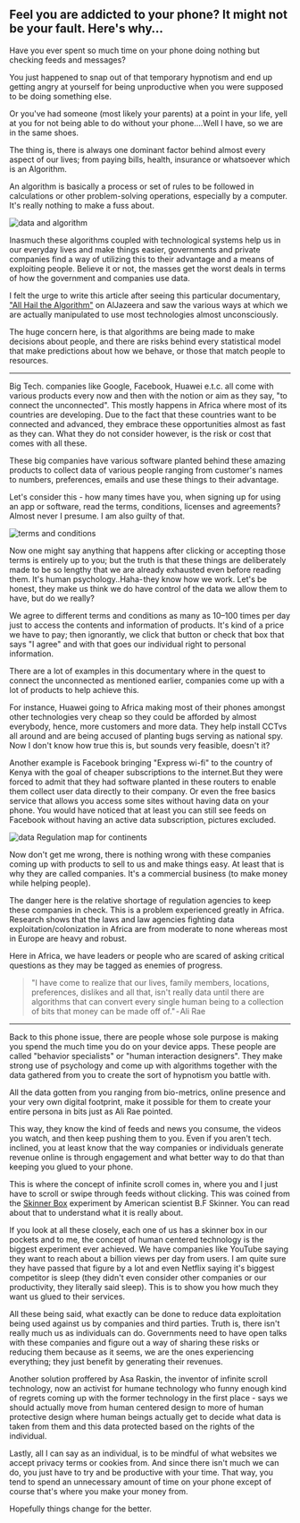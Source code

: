 ## Feel you are addicted to your phone? It might not be your fault. Here's why…


Have you ever spent so much time on your phone doing nothing but checking feeds and messages?

You just happened to snap out of that temporary hypnotism and end up getting angry at yourself for being unproductive when you were supposed to be doing something else.

Or you've had someone (most likely your parents) at a point in your life, yell at you for not being able to do without your phone….Well I have, so we are in the same shoes.

The thing is, there is always one dominant factor behind almost every aspect of our lives; from paying bills, health, insurance or whatsoever which is an Algorithm.

An algorithm is basically a process or set of rules to be followed in calculations or other problem-solving operations, especially by a computer. It's really nothing to make a fuss about.


![data and algorithm](https://cdn.hashnode.com/res/hashnode/image/upload/v1590319280669/erjijptlv.jpeg)

Inasmuch these algorithms coupled with technological systems help us in our everyday lives and make things easier, governments and private companies find a way of utilizing this to their advantage and a means of exploiting people. Believe it or not, the masses get the worst deals in terms of how the government and companies use data.

I felt the urge to write this article after seeing this particular documentary,  ["All Hail the Algorithm"](https://interactive.aljazeera.com/aje/2019/hail-algorithms/index.html)  on AlJazeera and saw the various ways at which we are actually manipulated to use most technologies almost unconsciously.

The huge concern here, is that algorithms are being made to make decisions about people, and there are risks behind every statistical model that make predictions about how we behave, or those that match people to resources.
 * * *
Big Tech. companies like Google, Facebook, Huawei e.t.c. all come with various products every now and then with the notion or aim as they say, "to connect the unconnected". This mostly happens in Africa where most of its countries are developing. Due to the fact that these countries want to be connected and advanced, they embrace these opportunities almost as fast as they can. What they do not consider however, is the risk or cost that comes with all these.

These big companies have various software planted behind these amazing products to collect data of various people ranging from customer's names to numbers, preferences, emails and use these things to their advantage.

Let's consider this - how many times have you, when signing up for using an app or software, read the terms, conditions, licenses and agreements? Almost never I presume. I am also guilty of that.

![terms and conditions](https://cdn.hashnode.com/res/hashnode/image/upload/v1590319625565/PSUFIwkYc.jpeg)

Now one might say anything that happens after clicking or accepting those terms is entirely up to you; but the truth is that these things are deliberately made to be so lengthy that we are already exhausted even before reading them. It's human psychology..Haha- they know how we work. Let's be honest, they make us think we do have control of the data we allow them to have, but do we really?

We agree to different terms and conditions as many as 10–100 times per day just to access the contents and information of products. It's kind of a price we have to pay; then ignorantly, we click that button or check that box that says "I agree" and with that goes our individual right to personal information.

There are a lot of examples in this documentary where in the quest to connect the unconnected as mentioned earlier, companies come up with a lot of products to help achieve this.

For instance, Huawei going to Africa making most of their phones amongst other technologies very cheap so they could be afforded by almost everybody, hence, more customers and more data. They help install CCTvs all around and are being accused of planting bugs serving as national spy. Now I don't know how true this is, but sounds very feasible, doesn't it?

Another example is Facebook bringing "Express wi-fi" to the country of Kenya with the goal of cheaper subscriptions to the internet.But they were forced to admit that they had software planted in these routers to enable them collect user data directly to their company. Or even the free basics service that allows you access some sites without having data on your phone. You would have noticed that at least you can still see feeds on Facebook without having an active data subscription, pictures excluded.


![data Regulation map for continents](https://cdn.hashnode.com/res/hashnode/image/upload/v1590319796074/qkxuhWV48.jpeg)

Now don't get me wrong, there is nothing wrong with these companies coming up with products to sell to us and make things easy. At least that is why they are called companies. It's a commercial business (to make money while helping people).

The danger here is the relative shortage of regulation agencies to keep these companies in check. This is a problem experienced greatly in Africa. Research shows that the laws and law agencies fighting data exploitation/colonization in Africa are from moderate to none whereas most in Europe are heavy and robust.

Here in Africa, we have leaders or people who are scared of asking critical questions as they may be tagged as enemies of progress.


> "I have come to realize that our lives, family members, locations, preferences, dislikes and all that, isn't really data until there are algorithms that can convert every single human being to a collection of bits that money can be made off of." - Ali Rae

* * *

Back to this phone issue, there are people whose sole purpose is making you spend the much time you do on your device apps. These people are called "behavior specialists" or "human interaction designers". They make strong use of psychology and come up with algorithms together with the data gathered from you to create the sort of hypnotism you battle with.

All the data gotten from you ranging from bio-metrics, online presence and your very own digital footprint, make it possible for them to create your entire persona in bits just as Ali Rae pointed.

This way, they know the kind of feeds and news you consume, the videos you watch, and then keep pushing them to you. Even if you aren't tech. inclined, you at least know that the way companies or individuals generate revenue online is through engagement and what better way to do that than keeping you glued to your phone.

This is where the concept of infinite scroll comes in, where you and I just have to scroll or swipe through feeds without clicking. This was coined from the  [Skinner Box](https://en.wikipedia.org/wiki/Operant_conditioning_chamber) experiment by American scientist B.F Skinner. You can read about that to understand what it is really about.

If you look at all these closely, each one of us has a skinner box in our pockets and to me, the concept of human centered technology is the biggest experiment ever achieved. We have companies like YouTube saying they want to reach about a billion views per day from users. I am quite sure they have passed that figure by a lot and even Netflix saying it's biggest competitor is sleep (they didn't even consider other companies or our productivity, they literally said sleep). This is to show you how much they want us glued to their services.

All these being said, what exactly can be done to reduce data exploitation being used against us by companies and third parties. Truth is, there isn't really much us as individuals can do. Governments need to have open talks with these companies and figure out a way of sharing these risks or reducing them because as it seems, we are the ones experiencing everything; they just benefit by generating their revenues.

Another solution proffered by Asa Raskin, the inventor of infinite scroll technology, now an activist for humane technology who funny enough kind of regrets coming up with the former technology in the first place - says we should actually move from human centered design to more of human protective design where human beings actually get to decide what data is taken from them and this data protected based on the rights of the individual.

Lastly, all I can say as an individual, is to be mindful of what websites we accept privacy terms or cookies from. And since there isn't much we can do, you just have to try and be productive with your time. That way, you tend to spend an unnecessary amount of time on your phone except of course that's where you make your money from.

Hopefully things change for the better.



